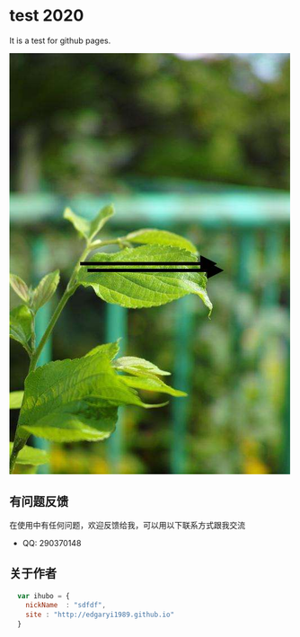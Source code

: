 <h1>test 2020</h1>

It is a test for github pages.


![Pandao editor.md](https://raw.githubusercontent.com/edgaryi1989/edgaryi1989.github.io/master/images/timg.jpeg "Pandao editor.md")

## 有问题反馈
在使用中有任何问题，欢迎反馈给我，可以用以下联系方式跟我交流

* QQ: 290370148


## 关于作者

```javascript
  var ihubo = {
    nickName  : "sdfdf",
    site : "http://edgaryi1989.github.io"
  }
```




